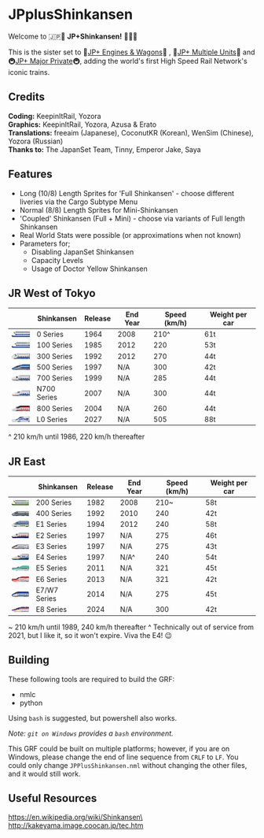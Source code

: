# JPplusShinkansen

Welcome to 🇯🇵🚅 **JP+Shinkansen!** 🚅🇯🇵

This is the sister set to 🚂[JP+ Engines & Wagons](https://github.com/EmperorJake/JPengines)🚂 , 🚆[JP+ Multiple Units](https://github.com/Tintinfan/JPplusSet)🚆 and 🚇[JP+ Major Private](https://github.com/Yozora3/JPplusPrivate)🚇, adding the world's first High Speed Rail Network's iconic trains.

## Credits
**Coding:** KeepinItRail, Yozora\
**Graphics:** KeepinItRail, Yozora, Azusa & Erato\
**Translations:** freeaim (Japanese), CoconutKR (Korean), WenSim (Chinese), Yozora (Russian)\
**Thanks to:** The JapanSet Team, Tinny, Emperor Jake, Saya

## Features

* Long (10/8) Length Sprites for 'Full Shinkansen' - choose different liveries via the Cargo Subtype Menu
* Normal (8/8) Length Sprites for Mini-Shinkansen
* 'Coupled' Shinkansen (Full + Mini) - choose via variants of Full length Shinkansen
* Real World Stats were possible (or approximations when not known)
* Parameters for;
    * Disabling JapanSet Shinkansen
    * Capacity Levels
    * Usage of Doctor Yellow Shinkansen

## JR West of Tokyo

| | Shinkansen | Release | End Year  | Speed (km/h) | Weight per car|
| --- | --- | --- | --- | --- | --- |
|![0 Series](/src/purchase/0_series.png)| 0 Series | 1964 | 2008 |  210^ | 61t |
|![100 Series](/src/purchase/100_series.png)| 100 Series | 1985 | 2012 | 220 | 53t
|![300 Series](/src/purchase/300_series.png)| 300 Series | 1992 | 2012 | 270 | 44t|
|![500 Series](/src/purchase/500_series.png)| 500 Series | 1997 | N/A | 300 | 42t |
|![700 Series](/src/purchase/700_series.png)| 700 Series | 1999 | N/A | 285 | 44t |
|![N700 Series](/src/purchase/n700_series.png)| N700 Series | 2007 | N/A | 300|44t|
|![800 Series](/src/purchase/800_series.png)| 800 Series | 2004 | N/A | 260 | 44t |
|![L0 Series](/src/purchase/l0_series.png)| L0 Series | 2027 | N/A | 505 | 88t|

^ 210 km/h until 1986, 220 km/h thereafter

## JR East

| | Shinkansen | Release | End Year  | Speed (km/h) | Weight per car |
| --- | --- | --- | --- |--- | --- |
|![200 Series](/src/purchase/200_series.png)| 200 Series | 1982 | 2008 | 210~ | 58t
|![400 Series](/src/purchase/400_series.png)| 400 Series | 1992 | 2010 | 240 | 42t
|![E1 Series](/src/purchase/e1_series.png)| E1 Series | 1994 | 2012 | 240 | 58t
|![E2 Series](/src/purchase/e2_series.png)| E2 Series | 1997 | N/A | 275 | 46t
|![E3 Series](/src/purchase/e3_series.png)| E3 Series | 1997 | N/A | 275 | 43t
|![E4 Series](/src/purchase/e4_series.png)| E4 Series | 1997 | N/A^ | 240 | 54t |
|![E5 Series](/src/purchase/e5_series.png)| E5 Series | 2011 | N/A | 321 | 45t
|![E6 Series](/src/purchase/e6_series.png)| E6 Series | 2013| N/A | 321 | 42t
|![E7 Series](/src/purchase/e7_series.png)| E7/W7 Series | 2014 | N/A | 275 | 45t
|![E8 Series](/src/purchase/e8_series.png)| E8 Series | 2024 | N/A | 300 | 42t

~ 210 km/h until 1989, 240 km/h thereafter
^ Technically out of service from 2021, but I like it, so it won't expire. Viva the E4! 😉

## Building

These following tools are required to build the GRF:

- nmlc
- python

Using `bash` is suggested, but powershell also works.

*Note: `git on Windows` provides a `bash` environment.*

This GRF could be built on multiple platforms; however, if you are on Windows, please change the end of line sequence from `CRLF` to `LF`. You could only change `JPPlusShinkansen.nml` without changing the other files, and it would still work.

## Useful Resources

https://en.wikipedia.org/wiki/Shinkansen\
http://kakeyama.image.coocan.jp/tec.htm

